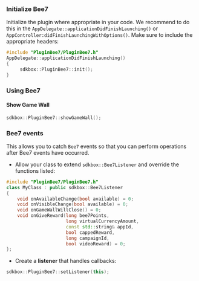 ### Initialize Bee7
Initialize the plugin where appropriate in your code. We recommend to do this in the `AppDelegate::applicationDidFinishLaunching()` or `AppController:didFinishLaunchingWithOptions()`. Make sure to include the appropriate headers:

```cpp
#include "PluginBee7/PluginBee7.h"
AppDelegate::applicationDidFinishLaunching()
{
     sdkbox::PluginBee7::init();
}
```

### Using Bee7
#### Show Game Wall
```cpp
sdkbox::PluginBee7::showGameWall();
```

### Bee7 events
This allows you to catch `Bee7` events so that you can perform operations after Bee7 events have occurred.

* Allow your class to extend `sdkbox::Bee7Listener` and override the functions listed:
```cpp
#include "PluginBee7/PluginBee7.h"
class MyClass : public sdkbox::Bee7Listener
{
    void onAvailableChange(bool available) = 0;
    void onVisibleChange(bool available) = 0;
    void onGameWallWillClose() = 0;
    void onGiveReward(long bee7Points,
                      long virtualCurrencyAmount,
                      const std::string& appId,
                      bool cappedReward,
                      long campaignId,
                      bool videoReward) = 0;
};
```

* Create a __listener__ that handles callbacks:
```cpp
sdkbox::PluginBee7::setListener(this);
```
